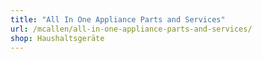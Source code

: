 ```yaml
---
title: "All In One Appliance Parts and Services"
url: /mcallen/all-in-one-appliance-parts-and-services/
shop: Haushaltsgeräte
---
```

